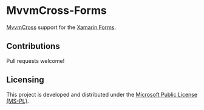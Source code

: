 MvvmCross-Forms
============
[MvvmCross](https://github.com/MvvmCross/MvvmCross) support for the [Xamarin Forms](http://http://xamarin.com/forms).

Contributions
---------

Pull requests welcome!

Licensing
---------

This project is developed and distributed under the [Microsoft Public License (MS-PL)](http://opensource.org/licenses/ms-pl.html).
